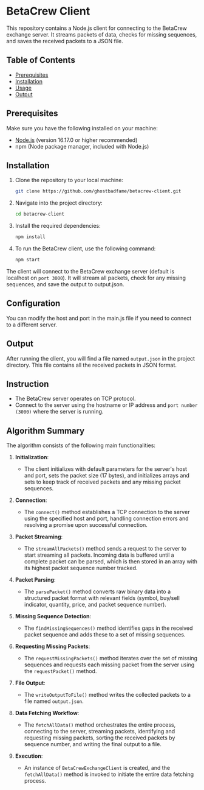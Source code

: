 # BetaCrew Client

This repository contains a Node.js client for connecting to the BetaCrew exchange server. It streams packets of data, checks for missing sequences, and saves the received packets to a JSON file.

## Table of Contents

- [Prerequisites](#prerequisites)
- [Installation](#installation)
- [Usage](#usage)
- [Output](#output)

## Prerequisites

Make sure you have the following installed on your machine:

- [Node.js](https://nodejs.org/) (version 16.17.0 or higher recommended)
- npm (Node package manager, included with Node.js)

## Installation

1. Clone the repository to your local machine:

   ```bash
   git clone https://github.com/ghostbadfame/betacrew-client.git
2. Navigate into the project directory:

   ```bash
   cd betacrew-client
3. Install the required dependencies:

   ```bash
   npm install
4. To run the BetaCrew client, use the following command:

   ```bash
   npm start
The client will connect to the BetaCrew exchange server (default is localhost on `port 3000`). It will stream all packets, check for any missing sequences, and save the output to output.json.

## Configuration
You can modify the host and port in the main.js file if you need to connect to a different server.

## Output
After running the client, you will find a file named `output.json` in the project directory. This file contains all the received packets in JSON format.

## Instruction

- The BetaCrew server operates on TCP protocol.
- Connect to the server using the hostname or IP address and `port number (3000)` where the server is running.

## Algorithm Summary

The algorithm consists of the following main functionalities:

1. **Initialization**: 
   - The client initializes with default parameters for the server's host and port, sets the packet size (17 bytes), and initializes arrays and sets to keep track of received packets and any missing packet sequences.

2. **Connection**:
   - The `connect()` method establishes a TCP connection to the server using the specified host and port, handling connection errors and resolving a promise upon successful connection.

3. **Packet Streaming**:
   - The `streamAllPackets()` method sends a request to the server to start streaming all packets. Incoming data is buffered until a complete packet can be parsed, which is then stored in an array with its highest packet sequence number tracked.

4. **Packet Parsing**:
   - The `parsePacket()` method converts raw binary data into a structured packet format with relevant fields (symbol, buy/sell indicator, quantity, price, and packet sequence number).

5. **Missing Sequence Detection**:
   - The `findMissingSequences()` method identifies gaps in the received packet sequence and adds these to a set of missing sequences.

6. **Requesting Missing Packets**:
   - The `requestMissingPackets()` method iterates over the set of missing sequences and requests each missing packet from the server using the `requestPacket()` method.

7. **File Output**:
   - The `writeOutputToFile()` method writes the collected packets to a file named `output.json`.

8. **Data Fetching Workflow**:
   - The `fetchAllData()` method orchestrates the entire process, connecting to the server, streaming packets, identifying and requesting missing packets, sorting the received packets by sequence number, and writing the final output to a file.

9. **Execution**:
   - An instance of `BetaCrewExchangeClient` is created, and the `fetchAllData()` method is invoked to initiate the entire data fetching process.

